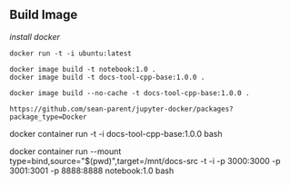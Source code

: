 ## Build Image
_install docker_


```
docker run -t -i ubuntu:latest

docker image build -t notebook:1.0 .
docker image build -t docs-tool-cpp-base:1.0.0 .

docker image build --no-cache -t docs-tool-cpp-base:1.0.0 .

https://github.com/sean-parent/jupyter-docker/packages?package_type=Docker
```
docker container run -t -i docs-tool-cpp-base:1.0.0 bash


docker container run --mount type=bind,source="$(pwd)",target=/mnt/docs-src  -t -i -p 3000:3000 -p 3001:3001 -p 8888:8888 notebook:1.0  bash
